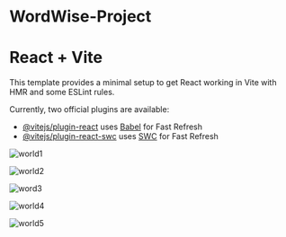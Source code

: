 # WordWise-Project

# React + Vite

This template provides a minimal setup to get React working in Vite with HMR and some ESLint rules.

Currently, two official plugins are available:

- [@vitejs/plugin-react](https://github.com/vitejs/vite-plugin-react/blob/main/packages/plugin-react/README.md) uses [Babel](https://babeljs.io/) for Fast Refresh
- [@vitejs/plugin-react-swc](https://github.com/vitejs/vite-plugin-react-swc) uses [SWC](https://swc.rs/) for Fast Refresh




![world1](https://github.com/ravirawat0-cyber/WordWise-Project/assets/58123192/8be4d594-55b6-4bf7-9a3e-e1b4c1b75404)

![world2](https://github.com/ravirawat0-cyber/WordWise-Project/assets/58123192/8b4bf208-c2fa-4561-aa22-ba7e138e3092)

![word3](https://github.com/ravirawat0-cyber/WordWise-Project/assets/58123192/6aeb9269-a045-4e9b-9ac4-fb5997f5fa09)

![world4](https://github.com/ravirawat0-cyber/WordWise-Project/assets/58123192/49274007-69ed-41ab-aad0-ff9027ea74ef)

![world5](https://github.com/ravirawat0-cyber/WordWise-Project/assets/58123192/651207c2-f6ad-4b0b-838d-eb8d8f3511b5)
